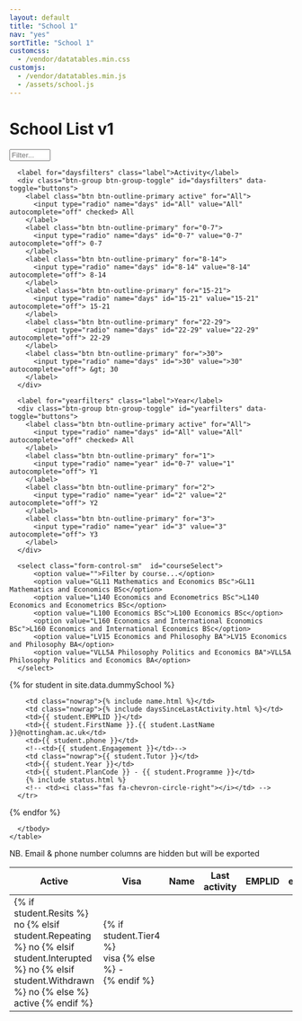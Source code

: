 ```yaml
---
layout: default
title: "School 1"
nav: "yes"
sortTitle: "School 1"
customcss:
  - /vendor/datatables.min.css
customjs:
  - /vendor/datatables.min.js
  - /assets/school.js
---
```


<div class="container main">
  <h1>School List v1</h1>

  <form class="form-inline">
      <!--<label for="Filter"></label>-->
      <input type="text" class="form-control" id="Filter" size="6" placeholder="Filter...">

      <label for="daysfilters" class="label">Activity</label>
      <div class="btn-group btn-group-toggle" id="daysfilters" data-toggle="buttons">
        <label class="btn btn-outline-primary active" for="All">
          <input type="radio" name="days" id="All" value="All" autocomplete="off" checked> All
        </label>
        <label class="btn btn-outline-primary" for="0-7">
          <input type="radio" name="days" id="0-7" value="0-7" autocomplete="off"> 0-7
        </label>
        <label class="btn btn-outline-primary" for="8-14">
          <input type="radio" name="days" id="8-14" value="8-14" autocomplete="off"> 8-14
        </label>
        <label class="btn btn-outline-primary" for="15-21">
          <input type="radio" name="days" id="15-21" value="15-21" autocomplete="off"> 15-21
        </label>
        <label class="btn btn-outline-primary" for="22-29">
          <input type="radio" name="days" id="22-29" value="22-29" autocomplete="off"> 22-29
        </label>
        <label class="btn btn-outline-primary" for=">30">
          <input type="radio" name="days" id=">30" value=">30" autocomplete="off"> &gt; 30
        </label>
      </div>

      <label for="yearfilters" class="label">Year</label>
      <div class="btn-group btn-group-toggle" id="yearfilters" data-toggle="buttons">
        <label class="btn btn-outline-primary active" for="All">
          <input type="radio" name="days" id="All" value="All" autocomplete="off" checked> All
        </label>
        <label class="btn btn-outline-primary" for="1">
          <input type="radio" name="year" id="0-7" value="1" autocomplete="off"> Y1
        </label>
        <label class="btn btn-outline-primary" for="2">
          <input type="radio" name="year" id="2" value="2" autocomplete="off"> Y2
        </label>
        <label class="btn btn-outline-primary" for="3">
          <input type="radio" name="year" id="3" value="3" autocomplete="off"> Y3
        </label>
      </div>

      <select class="form-control-sm"  id="courseSelect">
          <option value="">Filter by course...</option>
          <option value="GL11 Mathematics and Economics BSc">GL11 Mathematics and Economics BSc</option>
          <option value="L140 Economics and Econometrics BSc">L140 Economics and Econometrics BSc</option>
          <option value="L100 Economics BSc">L100 Economics BSc</option>
          <option value="L160 Economics and International Economics BSc">L160 Economics and International Economics BSc</option>
          <option value="LV15 Economics and Philosophy BA">LV15 Economics and Philosophy BA</option>
          <option value="VLL5A Philosophy Politics and Economics BA">VLL5A Philosophy Politics and Economics BA</option>
      </select>
<!--      
      <div class="custom-control custom-switch">
        <input type="checkbox" class="custom-control-input" id="ActiveToggle" checked>
        <label class="custom-control-label" for="ActiveToggle">Active</label>
      </div>
-->
  </form>






  <table class="table table-hover table-sm" id="DataTable" >
    <thead class="thead-dark">
      <tr>
      <!-- first 2 are hidden; just for filters -->
       <th scope="col">Active</th>
       <th scope="col">Visa</th>
        <th scope="col">Name</th>
        <th scope="col" class="nowrap">Last activity</th>
        <th scope="col">EMPLID</th>
        <th scope="col">email</th>
        <th scope="col">phone</th>
        <!--<th scope="col">Engage</th>   -->
        <th scope="col">Tutor</th>
        <th scope="col">Yr</th>
        <th scope="col">Programme</th>
        <th scope="col">Status</th>
        <!-- <th scope="col"></th>  -->
      </tr>
    </thead>
    <tbody>

{% for student in site.data.dummySchool %}
      <tr>
        <!-- hidden col for filters: active -->
        <td>
            {% if student.Resits %}
              no
            {% elsif student.Repeating %}
              no
            {% elsif student.Interupted %}
              no
            {% elsif student.Withdrawn %}
              no
            {% else %}
              active
            {% endif %}
        </td>
        <!-- hidden col for filters: visa -->
        <td>
            {% if student.Tier4 %}     
                visa
            {% else %}
                -               
            {% endif %}
        </td>         

        <td class="nowrap">{% include name.html %}</td>
        <td class="nowrap">{% include daysSinceLastActivity.html %}</td>
        <td>{{ student.EMPLID }}</td>
        <td>{{ student.FirstName }}.{{ student.LastName }}@nottingham.ac.uk</td>
        <td>{{ student.phone }}</td>
        <!--<td>{{ student.Engagement }}</td>-->
        <td class="nowrap">{{ student.Tutor }}</td>
        <td>{{ student.Year }}</td>
        <td>{{ student.PlanCode }} - {{ student.Programme }}</td>
        {% include status.html %}
        <!-- <td><i class="fas fa-chevron-circle-right"></i></td> -->
      </tr>
{% endfor %}

      </tbody>
    </table>



<p class="foot">NB. Email & phone number columns are hidden but will be exported</p>

</div>
